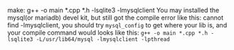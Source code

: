 make: g++ -o main *.cpp *.h -lsqlite3 -lmysqlclient
    You may installed the mysql(or mariadb) devel kit, but still got the compile error like this: cannot find -lmysqlclient, you should try `mysql_config` to get where your lib is, and your compile command would looks like this: `g++ -o main *.cpp *.h -lsqlite3 -L/usr/lib64/mysql -lmysqlclient -lpthread `
